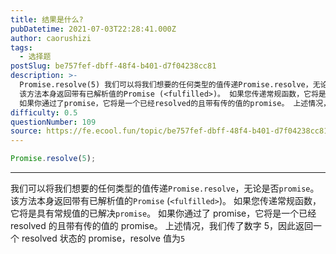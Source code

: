 ```yaml
---
title: 结果是什么?
pubDatetime: 2021-07-03T22:28:41.000Z
author: caorushizi
tags:
  - 选择题
postSlug: be757fef-dbff-48f4-b401-d7f04238cc81
description: >-
  Promise.resolve(5) 我们可以将我们想要的任何类型的值传递Promise.resolve，无论是否promise。
  该方法本身返回带有已解析值的Promise (<fulfilled>)。 如果您传递常规函数，它将是具有常规值的已解决promise。
  如果你通过了promise，它将是一个已经resolved的且带有传的值的promise。 上述情况，我们传了数字5，因此返回一个r
difficulty: 0.5
questionNumber: 109
source: https://fe.ecool.fun/topic/be757fef-dbff-48f4-b401-d7f04238cc81
---
```


```javascript
Promise.resolve(5);
```

---

我们可以将我们想要的任何类型的值传递`Promise.resolve`，无论是否`promise`。 该方法本身返回带有已解析值的`Promise` (`<fulfilled>`)。 如果您传递常规函数，它将是具有常规值的已解决`promise`。 如果你通过了 promise，它将是一个已经 resolved 的且带有传的值的 promise。
上述情况，我们传了数字 5，因此返回一个 resolved 状态的 promise，resolve 值为`5`
